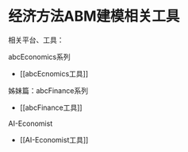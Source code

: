 # 经济方法ABM建模相关工具


相关平台、工具：

abcEconomics系列
- [[abcEcnomics工具]]

姊妹篇：abcFinance系列
- [[abcFinance工具]]


AI-Economist
- [[AI-Economist工具]]
